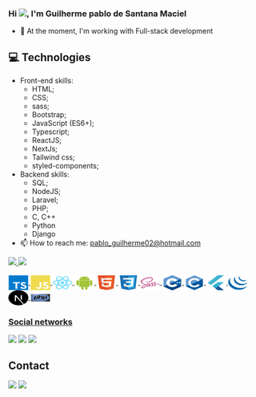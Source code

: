 ### Hi <img src="https://raw.githubusercontent.com/kaueMarques/kaueMarques/master/hi.gif" width="30px">, I'm Guilherme pablo de Santana Maciel

<!--
**PabloSanttana/PabloSanttana** is a ✨ _special_ ✨ repository because its `README.md` (this file) appears on your GitHub profile.
-->

- 🔭 At the moment, I'm working with Full-stack development
## 💻 Technologies
- Front-end skills:
  - HTML;
  - CSS;
  - sass;
  - Bootstrap;
  - JavaScript (ES6+);
  - Typescript;
  - ReactJS;
  - NextJs;
  - Tailwind css;
  - styled-components;
- Backend skills:
  - SQL;
  - NodeJS;
  - Laravel;
  - PHP;
  - C, C++
  - Python
  - Django
- 📫 How to reach me: <a href = "mailto:pablo_guilherme02@hotmail.com">  pablo_guilherme02@hotmail.com </a>
<div>
  <a href="https://github.com/PabloSanttana">
  <img height="180em" src="https://github-readme-stats.vercel.app/api?username=PabloSanttana&show_icons=true&theme=midnight-purple&include_all_commits=true&count_private=true"/>
  <img height="180em" src="https://github-readme-stats.vercel.app/api/top-langs/?username=PabloSanttana&layout=compact&langs_count=7&theme=highcontrast"/>
</div>
  
  <div style="display: inline_block"><br>
  <img align="center" alt="PabloSanttana-TS" height="30" width="40" src="https://github.com/devicons/devicon/blob/master/icons/typescript/typescript-original.svg">
  <img align="center" alt="PabloSanttana-Js" height="30" width="40" src="https://raw.githubusercontent.com/devicons/devicon/master/icons/javascript/javascript-plain.svg">
   <img align="center" alt="PabloSanttana-React" height="30" width="40" src="https://raw.githubusercontent.com/devicons/devicon/master/icons/react/react-original.svg">
  <img align="center" alt="PabloSanttana-Android" height="30" width="40" src="https://github.com/devicons/devicon/blob/master/icons/android/android-original.svg">
  <img align="center" alt="PabloSanttana-HTML" height="30" width="40" src="https://raw.githubusercontent.com/devicons/devicon/master/icons/html5/html5-original.svg">
  <img align="center" alt="PabloSanttana-CSS" height="30" width="40" src="https://raw.githubusercontent.com/devicons/devicon/master/icons/css3/css3-original.svg">
  <img align="center" alt="PabloSanttana-SASS" height="30" width="40" src="https://raw.githubusercontent.com/devicons/devicon/master/icons/sass/sass-original.svg">
  <img align="center" alt="PabloSanttana-C++" height="30" width="40" src="https://raw.githubusercontent.com/devicons/devicon/master/icons/cplusplus/cplusplus-original.svg">
   <img align="center" alt="PabloSanttana-C++" height="30" width="40" src="https://github.com/devicons/devicon/blob/master/icons/c/c-original.svg">
  <img align="center" alt="PabloSanttana-Flutter" height="30" width="40" src="https://github.com/devicons/devicon/blob/master/icons/flutter/flutter-original.svg">
  <img align="center" alt="PabloSanttana-Jquery" height="30" width="40" src="https://github.com/devicons/devicon/blob/master/icons/jquery/jquery-original.svg">
  <img align="center" alt="PabloSanttana-Nextjs" height="30" width="40" src="https://github.com/devicons/devicon/blob/master/icons/nextjs/nextjs-original.svg">
  <img align="center" alt="PabloSanttana-PHP" height="30" width="40" src="https://github.com/devicons/devicon/blob/master/icons/php/php-original.svg">
    
</div>
  
 ### Social networks
  
 <div> 
  <a href="https://www.linkedin.com/in/guilherme-pablo-4839991b0/" target="_blank" rel="noopener noreferrer"><img src="https://img.shields.io/badge/-LinkedIn-%230077B5?style=for-the-badge&logo=linkedin&logoColor=white" target="_blank"></a> 
  <a href="https://www.instagram.com/pablosantana75/" target="_blank" rel="noopener noreferrer"><img src="https://img.shields.io/badge/-Instagram-%23E4405F?style=for-the-badge&logo=instagram&logoColor=white" target="_blank"></a>
    <a href="https://www.facebook.com/guilherme.pablo.94" target="_blank" rel="noopener noreferrer"><img src="https://img.shields.io/badge/Facebook-1877F2?style=for-the-badge&logo=facebook&logoColor=white" target="_blank"></a>
  
</div>
  
## Contact
<div>
  <a href = "mailto:pablo_guilherme02@hotmail.com"><img src="https://img.shields.io/badge/Microsoft_Outlook-0078D4?style=for-the-badge&logo=microsoft-outlook&logoColor=white" target="_blank"></a>
   <a href = "mailto:pabloguilherme813@gmail.com"><img src="https://img.shields.io/badge/Gmail-D14836?style=for-the-badge&logo=gmail&logoColor=white" target="_blank"></a>
  </div>

   
